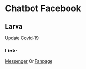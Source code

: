 # Chatbot Facebook
## Larva  
Update Covid-19
### Link:  
[Messenger](http://m.me/111769693777031) Or [Fanpage](https://www.facebook.com/Larva-111769693777031/)
